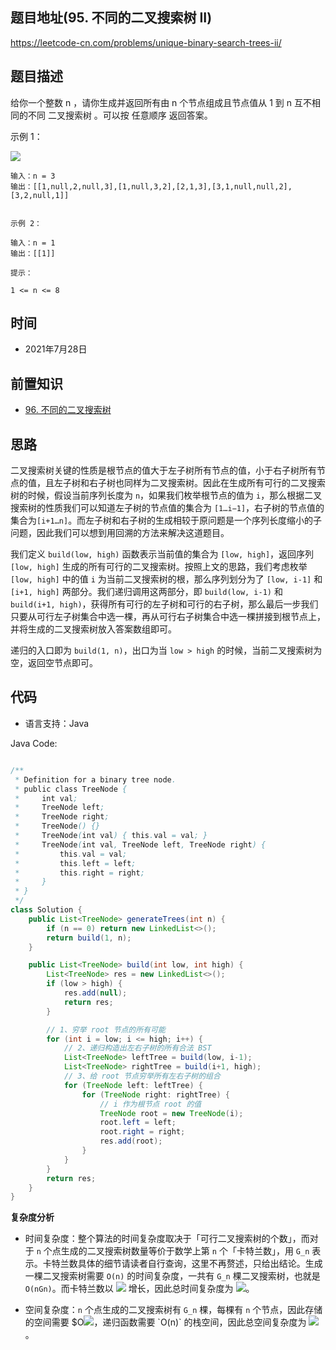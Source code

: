 
## 题目地址(95. 不同的二叉搜索树 II)

https://leetcode-cn.com/problems/unique-binary-search-trees-ii/

## 题目描述

给你一个整数 n ，请你生成并返回所有由 n 个节点组成且节点值从 1 到 n 互不相同的不同 二叉搜索树 。可以按 任意顺序 返回答案。 

示例 1：

![](https://assets.leetcode.com/uploads/2021/01/18/uniquebstn3.jpg)
```
输入：n = 3
输出：[[1,null,2,null,3],[1,null,3,2],[2,1,3],[3,1,null,null,2],[3,2,null,1]]


示例 2：

输入：n = 1
输出：[[1]]

提示：

1 <= n <= 8
```

## 时间

- 2021年7月28日

## 前置知识

- [96. 不同的二叉搜索树](https://github.com/asshead123/my-leetcode/blob/main/%E4%BA%8C%E5%8F%89%E6%90%9C%E7%B4%A2%E6%A0%91-96.%20%E4%B8%8D%E5%90%8C%E7%9A%84%E4%BA%8C%E5%8F%89%E6%90%9C%E7%B4%A2%E6%A0%91.md)

## 思路

二叉搜索树关键的性质是根节点的值大于左子树所有节点的值，小于右子树所有节点的值，且左子树和右子树也同样为二叉搜索树。因此在生成所有可行的二叉搜索树的时候，假设当前序列长度为 `n`，如果我们枚举根节点的值为 `i`，那么根据二叉搜索树的性质我们可以知道左子树的节点值的集合为 `[1…i−1]`，右子树的节点值的集合为`[i+1…n]`。而左子树和右子树的生成相较于原问题是一个序列长度缩小的子问题，因此我们可以想到用回溯的方法来解决这道题目。

我们定义 `build(low, high)` 函数表示当前值的集合为 `[low, high]`，返回序列 `[low, high]` 生成的所有可行的二叉搜索树。按照上文的思路，我们考虑枚举 `[low, high]` 中的值 `i` 为当前二叉搜索树的根，那么序列划分为了 `[low, i-1]` 和 `[i+1, high]` 两部分。我们递归调用这两部分，即 `build(low, i-1)` 和 `build(i+1, high)`，获得所有可行的左子树和可行的右子树，那么最后一步我们只要从可行左子树集合中选一棵，再从可行右子树集合中选一棵拼接到根节点上，并将生成的二叉搜索树放入答案数组即可。

递归的入口即为 `build(1, n)`，出口为当 `low > high` 的时候，当前二叉搜索树为空，返回空节点即可。

## 代码

- 语言支持：Java

Java Code:

```java

/**
 * Definition for a binary tree node.
 * public class TreeNode {
 *     int val;
 *     TreeNode left;
 *     TreeNode right;
 *     TreeNode() {}
 *     TreeNode(int val) { this.val = val; }
 *     TreeNode(int val, TreeNode left, TreeNode right) {
 *         this.val = val;
 *         this.left = left;
 *         this.right = right;
 *     }
 * }
 */
class Solution {
    public List<TreeNode> generateTrees(int n) {
        if (n == 0) return new LinkedList<>();
        return build(1, n);
    }

    public List<TreeNode> build(int low, int high) {
        List<TreeNode> res = new LinkedList<>();
        if (low > high) {
            res.add(null);
            return res;
        }

        // 1、穷举 root 节点的所有可能
        for (int i = low; i <= high; i++) {
            // 2、递归构造出左右子树的所有合法 BST
            List<TreeNode> leftTree = build(low, i-1);
            List<TreeNode> rightTree = build(i+1, high);
            // 3、给 root 节点穷举所有左右子树的组合
            for (TreeNode left: leftTree) {
                for (TreeNode right: rightTree) {
                    // i 作为根节点 root 的值
                    TreeNode root = new TreeNode(i);
                    root.left = left;
                    root.right = right;
                    res.add(root);
                }
            }
        }
        return res;
    }
}

```


**复杂度分析**

- 时间复杂度：整个算法的时间复杂度取决于「可行二叉搜索树的个数」，而对于 `n` 个点生成的二叉搜索树数量等价于数学上第 `n` 个「卡特兰数」，用 `G_n` 表示。卡特兰数具体的细节请读者自行查询，这里不再赘述，只给出结论。生成一棵二叉搜索树需要 `O(n)` 的时间复杂度，一共有 `G_n` 棵二叉搜索树，也就是 `O(nGn)`。而卡特兰数以 ![](https://latex.codecogs.com/svg.image?\frac{4^n}{n^{3/2}})
增长，因此总时间复杂度为 ![](https://latex.codecogs.com/svg.image?O(\frac{4^n}{n^{1/2}}))。

- 空间复杂度：`n` 个点生成的二叉搜索树有 `G_n` 棵，每棵有 `n` 个节点，因此存储的空间需要 $O![](https://latex.codecogs.com/svg.image?O(nG_n)&space;=&space;O(\frac{4^n}{n^{1/2}}))，递归函数需要 `O(n)` 的栈空间，因此总空间复杂度为 ![](https://latex.codecogs.com/svg.image?O(\frac{4^n}{n^{1/2}}))。
